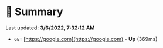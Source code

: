 # 📖 Summary
Last updated: **3/6/2022, 7:32:12 AM**

- `GET` [https://google.com](https://google.com) - **Up** (369ms)
